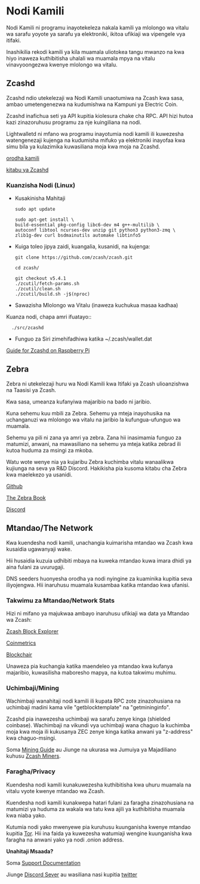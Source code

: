 # Nodi Kamili

Nodi Kamili ni programu inayotekeleza nakala kamili ya mlolongo wa vitalu wa sarafu yoyote ya sarafu ya elektroniki, ikitoa ufikiaji wa vipengele vya itifaki.

Inashikilia rekodi kamili ya kila muamala uliotokea tangu mwanzo na kwa hiyo inaweza kuthibitisha uhalali wa muamala mpya na vitalu vinavyoongezwa kwenye mlolongo wa vitalu.

## Zcashd

Zcashd ndio utekelezaji wa Nodi Kamili unaotumiwa na Zcash kwa sasa, ambao umetengenezwa na kudumishwa na Kampuni ya Electric Coin.

Zcashd inafichua seti ya API kupitia kiolesura chake cha RPC. API hizi hutoa kazi zinazoruhusu programu za nje kuingiliana na nodi.

Lightwalletd ni mfano wa programu inayotumia nodi kamili ili kuwezesha watengenezaji kujenga na kudumisha mifuko ya elektroniki inayofaa kwa simu bila ya kulazimika kuwasiliana moja kwa moja na Zcashd.

[orodha kamili](https://zcash.github.io/rpc/)

[kitabu ya Zcashd](https://zcash.github.io/zcash/)

### Kuanzisha Nodi (Linux)

- Kusakinisha Mahitaji 

      sudo apt update

      sudo apt-get install \
      build-essential pkg-config libc6-dev m4 g++-multilib \
      autoconf libtool ncurses-dev unzip git python3 python3-zmq \
      zlib1g-dev curl bsdmainutils automake libtinfo5

- Kuiga toleo jipya zaidi, kuangalia, kusanidi, na kujenga:

      git clone https://github.com/zcash/zcash.git

      cd zcash/

      git checkout v5.4.1
      ./zcutil/fetch-params.sh
      ./zcutil/clean.sh
      ./zcutil/build.sh -j$(nproc)

- Sawazisha Mlolongo wa Vitalu (inaweza kuchukua masaa kadhaa)

Kuanza nodi, chapa amri ifuatayo::

      ./src/zcashd

- Funguo za Siri zimehifadhiwa katika ~/.zcash/wallet.dat

[Guide for Zcashd on Raspberry Pi](https://zechub.notion.site/Raspberry-Pi-4-a-zcashd-full-node-guide-6db67f686e8d4b0db6047e169eed51d1)

## Zebra

Zebra ni utekelezaji huru wa Nodi Kamili kwa Itifaki ya Zcash ulioanzishwa na Taasisi ya Zcash.

Kwa sasa, umeanza kufanyiwa majaribio na bado ni jaribio.

Kuna sehemu kuu mbili za Zebra. Sehemu ya mteja inayohusika na uchanganuzi wa mlolongo wa vitalu na jaribio la kufungua-ufunguo wa muamala.

Sehemu ya pili ni zana ya amri ya zebra. Zana hii inasimamia funguo za matumizi, anwani, na mawasiliano na sehemu ya mteja katika zebrad ili kutoa huduma za msingi za mkoba.

Watu wote wenye nia ya kujaribu Zebra kuchimba vitalu wanaalikwa kujiunga na seva ya R&D Discord. Hakikisha pia kusoma kitabu cha Zebra kwa maelekezo ya usanidi.

[Github](https://github.com/ZcashFoundation/zebra/)

[The Zebra Book](https://zebra.zfnd.org) 

[Discord](https://discord.gg/uvEdHsrb)

## Mtandao/The Network

Kwa kuendesha nodi kamili, unachangia kuimarisha mtandao wa Zcash kwa kusaidia ugawanyaji wake.

Hii husaidia kuzuia udhibiti mbaya na kuweka mtandao kuwa imara dhidi ya aina fulani za uvurugaji.

DNS seeders huonyesha orodha ya nodi nyingine za kuaminika kupitia seva iliyojengwa. Hii inaruhusu muamala kusambaa katika mtandao kwa ufanisi.

### Takwimu za Mtandao/Network Stats

Hizi ni mifano ya majukwaa ambayo inaruhusu ufikiaji wa data ya Mtandao wa Zcash:

[Zcash Block Explorer](https://zcashblockexplorer.com)

[Coinmetrics](https://docs.coinmetrics.io/info/assets/zec)

[Blockchair](https://blockchair.com/zcash)

Unaweza pia kuchangia katika maendeleo ya mtandao kwa kufanya majaribio, kuwasilisha maboresho mapya, na kutoa takwimu muhimu. 

### Uchimbaji/Mining

Wachimbaji wanahitaji nodi kamili ili kupata RPC zote zinazohusiana na uchimbaji madini kama vile "getblocktemplate" na "getmininginfo".

Zcashd pia inawezesha uchimbaji wa sarafu zenye kinga (shielded coinbase). Wachimbaji na vikundi vya uchimbaji wana chaguo la kuchimba moja kwa moja ili kukusanya ZEC zenye kinga katika anwani ya "z-address" kwa chaguo-msingi.

Soma [Mining Guide](https://zcash.readthedocs.io/en/latest/rtd_pages/zcash_mining_guide.html) au Jiunge na ukurasa wa Jumuiya ya Majadiliano kuhusu [Zcash Miners](https://forum.zcashcommunity.com/c/mining/13).

### Faragha/Privacy 

Kuendesha nodi kamili kunakuwezesha kuthibitisha kwa uhuru muamala na vitalu vyote kwenye mtandao wa Zcash.

Kuendesha nodi kamili kunakwepa hatari fulani za faragha zinazohusiana na matumizi ya huduma za wakala wa tatu kwa ajili ya kuthibitisha muamala kwa niaba yako.

Kutumia nodi yako mwenyewe pia kuruhusu kuunganisha kwenye mtandao kupitia [Tor](https://zcash.github.io/zcash/user/tor.html).
Hii ina faida ya kuwezesha watumiaji wengine kuunganisha kwa faragha na anwani yako ya nodi .onion address.

**Unahitaji Msaada?**

Soma [Support Documentation](https://zcash.readthedocs.io/en/latest/)

Jiunge [Discord Sever](https://discord.gg/zcash) au wasiliana nasi kupitia [twitter](https://twitter.com/ZecHub)


